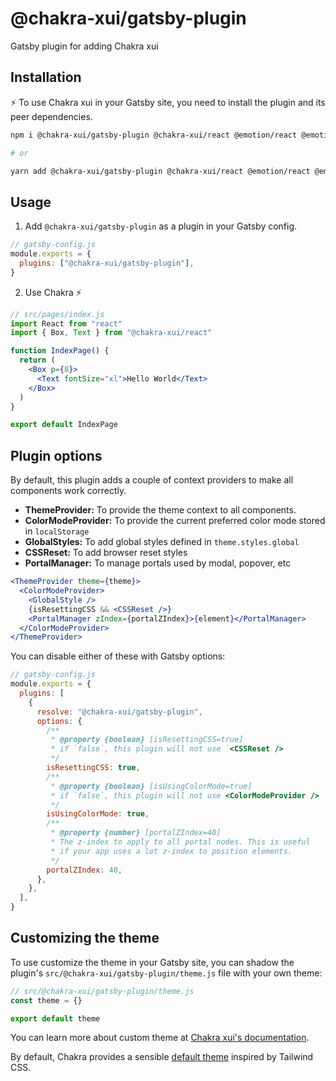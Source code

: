 # @chakra-xui/gatsby-plugin

Gatsby plugin for adding Chakra xui

## Installation

⚡ To use Chakra xui in your Gatsby site, you need to install the plugin and its
peer dependencies.

```sh
npm i @chakra-xui/gatsby-plugin @chakra-xui/react @emotion/react @emotion/styled framer-motion

# or

yarn add @chakra-xui/gatsby-plugin @chakra-xui/react @emotion/react @emotion/styled framer-motion
```

## Usage

1. Add `@chakra-xui/gatsby-plugin` as a plugin in your Gatsby config.

```js
// gatsby-config.js
module.exports = {
  plugins: ["@chakra-xui/gatsby-plugin"],
}
```

2. Use Chakra ⚡

```jsx
// src/pages/index.js
import React from "react"
import { Box, Text } from "@chakra-xui/react"

function IndexPage() {
  return (
    <Box p={8}>
      <Text fontSize="xl">Hello World</Text>
    </Box>
  )
}

export default IndexPage
```

## Plugin options

By default, this plugin adds a couple of context providers to make all
components work correctly.

- **ThemeProvider:** To provide the theme context to all components.
- **ColorModeProvider:** To provide the current preferred color mode stored in
  `localStorage`
- **GlobalStyles:** To add global styles defined in `theme.styles.global`
- **CSSReset:** To add browser reset styles
- **PortalManager:** To manage portals used by modal, popover, etc

```jsx
<ThemeProvider theme={theme}>
  <ColorModeProvider>
    <GlobalStyle />
    {isResettingCSS && <CSSReset />}
    <PortalManager zIndex={portalZIndex}>{element}</PortalManager>
  </ColorModeProvider>
</ThemeProvider>
```

You can disable either of these with Gatsby options:

```js
// gatsby-config.js
module.exports = {
  plugins: [
    {
      resolve: "@chakra-xui/gatsby-plugin",
      options: {
        /**
         * @property {boolean} [isResettingCSS=true]
         * if `false`, this plugin will not use `<CSSReset />
         */
        isResettingCSS: true,
        /**
         * @property {boolean} [isUsingColorMode=true]
         * if `false`, this plugin will not use <ColorModeProvider />
         */
        isUsingColorMode: true,
        /**
         * @property {number} [portalZIndex=40]
         * The z-index to apply to all portal nodes. This is useful
         * if your app uses a lot z-index to position elements.
         */
        portalZIndex: 40,
      },
    },
  ],
}
```

## Customizing the theme

To use customize the theme in your Gatsby site, you can shadow the plugin's
`src/@chakra-xui/gatsby-plugin/theme.js` file with your own theme:

```js
// src/@chakra-xui/gatsby-plugin/theme.js
const theme = {}

export default theme
```

You can learn more about custom theme at
[Chakra xui's documentation](https://chakra-xui.com/theme).

By default, Chakra provides a sensible
[default theme](https://github.com/chakra-xui/chakra-xui/tree/develop/packages/theme)
inspired by Tailwind CSS.
